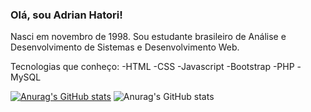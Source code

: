 ### Olá, sou Adrian Hatori!

Nasci em novembro de 1998.
Sou estudante brasileiro de Análise e Desenvolvimento de Sistemas e Desenvolvimento Web.

Tecnologias que conheço:
  -HTML
  -CSS
  -Javascript
  -Bootstrap
  -PHP
  -MySQL

[![Anurag's GitHub stats](https://github-readme-stats.vercel.app/api?username=adrianhatori)](https://github.com/anuraghazra/github-readme-stats)
![Anurag's GitHub stats](https://github-readme-stats.vercel.app/api?username=adrianhatori&count_private=true)

